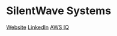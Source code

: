SilentWave Systems
==================

[Website](https://silentwave.systems)
[LinkedIn](https://www.linkedin.com/company/silentwave-systems/)
[AWS IQ](https://iq.aws.amazon.com/c/silentwave)
